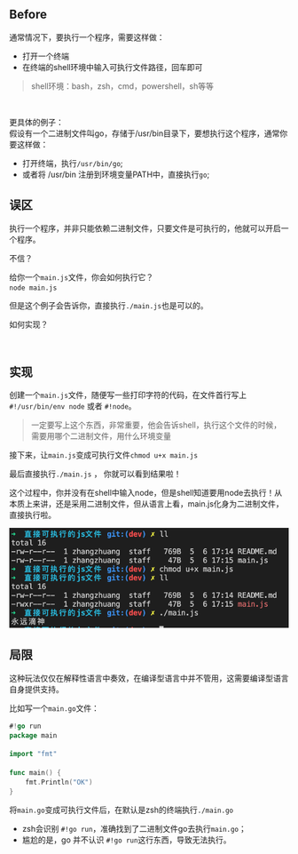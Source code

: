## Before
通常情况下，要执行一个程序，需要这样做：
* 打开一个终端
* 在终端的shell环境中输入可执行文件路径，回车即可
> shell环境：bash，zsh，cmd，powershell，sh等等

<br>

更具体的例子：  
假设有一个二进制文件叫go，存储于/usr/bin目录下，要想执行这个程序，通常你要这样做：
* 打开终端，执行`/usr/bin/go`;
* 或者将 /usr/bin 注册到环境变量PATH中，直接执行`go`;

## 误区
执行一个程序，并非只能依赖二进制文件，只要文件是可执行的，他就可以开启一个程序。

不信？

给你一个`main.js`文件，你会如何执行它？  
`node main.js`

但是这个例子会告诉你，直接执行`./main.js`也是可以的。  

如何实现？

<br> 

## 实现
创建一个`main.js`文件，随便写一些打印字符的代码，在文件首行写上`#!/usr/bin/env node` 或者 `#!node`。
> 一定要写上这个东西，非常重要，他会告诉shell，执行这个文件的时候，需要用哪个二进制文件，用什么环境变量

接下来，让`main.js`变成可执行文件`chmod u+x main.js`  

最后直接执行`./main.js` ， 你就可以看到结果啦！

这个过程中，你并没有在shell中输入node，但是shell知道要用node去执行！从本质上来讲，还是采用二进制文件，但从语言上看，main.js化身为二进制文件，直接执行啦。

![实战操作](./mainjs%E7%9B%B4%E6%8E%A5%E6%89%A7%E8%A1%8C.png)

## 局限
这种玩法仅仅在解释性语言中奏效，在编译型语言中并不管用，这需要编译型语言自身提供支持。

比如写一个`main.go`文件：
```go
#!go run
package main

import "fmt"

func main() {
    fmt.Println("OK")
}
```
将`main.go`变成可执行文件后，在默认是zsh的终端执行`./main.go`
* zsh会识别 `#!go run`，准确找到了二进制文件go去执行`main.go`；
* 尴尬的是，go 并不认识 `#!go run`这行东西，导致无法执行。